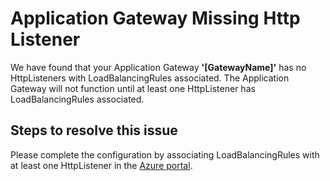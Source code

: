 <properties
pageTitle="Application Gateway Has No Http Listeners with LB Rules"
description="Application Gateway Has No Http Listeners with LB Rules"
infoBubbleText="Issues with your Application Gateway were detected. See details on the right."
service="microsoft.network"
resource="Application Gateway"
authors="Parag"
displayOrder="10"
articleId="appgtwhasnohttplistenerswithlbrulesassociated"
diagnosticScenario="appgtwhasnohttplistenerswithlbrulesassociated"
selfHelpType="Diagnostics"
supportTopicIds=""
resourceTags="windows"
productPesIds=""
cloudEnvironments="Public"
/>
# Application Gateway Missing Http Listener 
<!--issueDescription-->
We have found that your Application Gateway **'<!--$Gatewayname-->[GatewayName]<!--/$Gatewayname-->'** has no HttpListeners with LoadBalancingRules associated. The Application Gateway will not function until at least one HttpListener has LoadBalancingRules associated.
<!--/issueDescription-->
## **Steps to resolve this issue**
Please complete the configuration by associating LoadBalancingRules with at least one HttpListener in the [Azure portal](https://portal.azure.com).